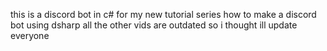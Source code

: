 this is a discord bot in c# for my new tutorial series how to make a discord bot using dsharp all the other vids are outdated so i thought ill update everyone
